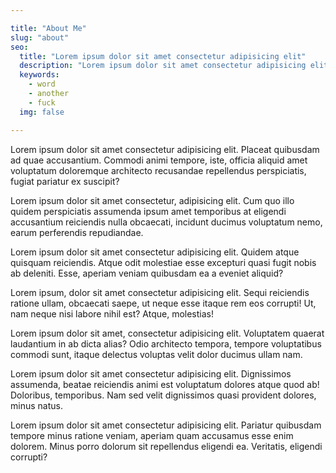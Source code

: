 ```yaml
---

title: "About Me"
slug: "about"
seo: 
  title: "Lorem ipsum dolor sit amet consectetur adipisicing elit"
  description: "Lorem ipsum dolor sit amet consectetur adipisicing elit"
  keywords:
    - word
    - another
    - fuck
  img: false

---
```


Lorem ipsum dolor sit amet consectetur adipisicing elit. Placeat quibusdam ad quae accusantium. Commodi animi tempore, iste, officia aliquid amet voluptatum doloremque architecto recusandae repellendus perspiciatis, fugiat pariatur ex suscipit?

Lorem ipsum dolor sit amet consectetur, adipisicing elit. Cum quo illo quidem perspiciatis assumenda ipsum amet temporibus at eligendi accusantium reiciendis nulla obcaecati, incidunt ducimus voluptatum nemo, earum perferendis repudiandae.

Lorem ipsum dolor sit amet consectetur adipisicing elit. Quidem atque quisquam reiciendis. Atque odit molestiae esse excepturi quasi fugit nobis ab deleniti. Esse, aperiam veniam quibusdam ea a eveniet aliquid?

Lorem ipsum, dolor sit amet consectetur adipisicing elit. Sequi reiciendis ratione ullam, obcaecati saepe, ut neque esse itaque rem eos corrupti! Ut, nam neque nisi labore nihil est? Atque, molestias!

Lorem ipsum dolor sit amet, consectetur adipisicing elit. Voluptatem quaerat laudantium in ab dicta alias? Odio architecto tempora, tempore voluptatibus commodi sunt, itaque delectus voluptas velit dolor ducimus ullam nam.

Lorem ipsum dolor sit amet consectetur adipisicing elit. Dignissimos assumenda, beatae reiciendis animi est voluptatum dolores atque quod ab! Doloribus, temporibus. Nam sed velit dignissimos quasi provident dolores, minus natus.

Lorem ipsum dolor sit amet consectetur adipisicing elit. Pariatur quibusdam tempore minus ratione veniam, aperiam quam accusamus esse enim dolorem. Minus porro dolorum sit repellendus eligendi ea. Veritatis, eligendi corrupti?